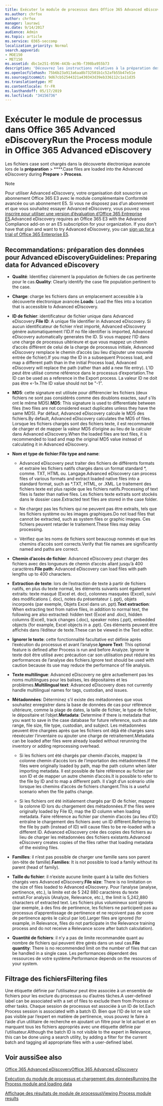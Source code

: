 ```yaml
---
title: Exécuter le module de processus dans Office 365 Advanced eDiscovery
ms.author: chrfox
author: chrfox
manager: laurawi
ms.date: 9/14/2017
audience: Admin
ms.topic: article
ms.service: O365-seccomp
localization_priority: Normal
search.appverid:
- MOE150
- MET150
ms.assetid: dbc1e251-0596-443b-ac9b-f398ba955b73
description: 'Découvrez les instructions relatives à la préparation des fichiers de cas des données Office 365 pour analyse avec Office 365 Advanced eDiscovery.  '
ms.openlocfilehash: 75b6b23a913a6aa8b732501b1c52afb55b47e51e
ms.sourcegitcommit: 9d67cb52544321a430343d39eb336112c1a11d35
ms.translationtype: MT
ms.contentlocale: fr-FR
ms.lasthandoff: 05/17/2019
ms.locfileid: "34156736"
---
```

# <a name="run-the-process-module-in-office-365-advanced-ediscovery"></a><span data-ttu-id="3a6f0-103">Exécuter le module de processus dans Office 365 Advanced eDiscovery</span><span class="sxs-lookup"><span data-stu-id="3a6f0-103">Run the Process module in Office 365 Advanced eDiscovery</span></span>

<span data-ttu-id="3a6f0-104">Les fichiers case sont chargés dans la découverte électronique avancée lors de la **préparation** \> \*\*\*\*.</span><span class="sxs-lookup"><span data-stu-id="3a6f0-104">Case files are loaded into the Advanced eDiscovery during **Prepare** \> **Process**.</span></span> 
  
> [!NOTE]
> <span data-ttu-id="3a6f0-p101">Pour utiliser Advanced eDiscovery, votre organisation doit souscrire un abonnement Office 365 E3 avec le module complémentaire Conformité avancée ou un abonnement E5. Si vous ne disposez pas d’un abonnement et que vous souhaitez essayer Advanced eDiscovery, vous pouvez vous [inscrire pour utiliser une version d’évaluation d’Office 365 Entreprise E5](https://go.microsoft.com/fwlink/p/?LinkID=698279).</span><span class="sxs-lookup"><span data-stu-id="3a6f0-p101">Advanced eDiscovery requires an Office 365 E3 with the Advanced Compliance add-on or an E5 subscription for your organization. If you don't have that plan and want to try Advanced eDiscovery, you can [sign up for a trial of Office 365 Enterprise E5](https://go.microsoft.com/fwlink/p/?LinkID=698279).</span></span> 
  
## <a name="guidelines-preparing-data-for-advanced-ediscovery"></a><span data-ttu-id="3a6f0-107">Recommandations: préparation des données pour Advanced eDiscovery</span><span class="sxs-lookup"><span data-stu-id="3a6f0-107">Guidelines: Preparing data for Advanced eDiscovery</span></span>

- <span data-ttu-id="3a6f0-108">**Qualité**: Identifiez clairement la population de fichiers de cas pertinente pour le cas.</span><span class="sxs-lookup"><span data-stu-id="3a6f0-108">**Quality**: Clearly identify the case file population pertinent to the case.</span></span>
    
- <span data-ttu-id="3a6f0-109">**Charge**: charge les fichiers dans un emplacement accessible à la découverte électronique avancée.</span><span class="sxs-lookup"><span data-stu-id="3a6f0-109">**Loads**: Load the files into a location that is accessible to Advanced eDiscovery.</span></span>
    
- <span data-ttu-id="3a6f0-110">**ID de fichier**: identificateur de fichier unique dans Advanced eDiscovery.</span><span class="sxs-lookup"><span data-stu-id="3a6f0-110">**File ID**: A unique file identifier in Advanced eDiscovery.</span></span> <span data-ttu-id="3a6f0-111">Si aucun identificateur de fichier n’est importé, Advanced eDiscovery génère automatiquement l’ID.</span><span class="sxs-lookup"><span data-stu-id="3a6f0-111">If no file identifier is imported, Advanced eDiscovery automatically generates the ID.</span></span> <span data-ttu-id="3a6f0-112">Si vous mappez l’ID dans une charge de processus ultérieure et que vous mappez un chemin d’accès différent de celui de la charge de processus initiale, Advanced eDiscovery remplace le chemin d’accès (au lieu d’ajouter une nouvelle entrée de fichier).</span><span class="sxs-lookup"><span data-stu-id="3a6f0-112">If you map the ID in a subsequent Process load, and map a different path than in the initial Process load, Advanced eDiscovery will replace the path (rather than add a new file entry).</span></span> <span data-ttu-id="3a6f0-113">L’ID peut être utilisé comme référence dans le processus d’exportation.</span><span class="sxs-lookup"><span data-stu-id="3a6f0-113">The ID can be used as a reference in the Export process.</span></span> <span data-ttu-id="3a6f0-114">La valeur ID ne doit pas être «-1».</span><span class="sxs-lookup"><span data-stu-id="3a6f0-114">The ID value should not be "-1".</span></span>
    
- <span data-ttu-id="3a6f0-115">**MD5**: cette signature est utilisée pour différencier les fichiers (deux fichiers ne sont pas considérés comme des doublons exactes, sauf s’ils ont le même MD5).</span><span class="sxs-lookup"><span data-stu-id="3a6f0-115">**MD5**: This signature is used to differentiate between files (two files are not considered exact duplicates unless they have the same MD5).</span></span> <span data-ttu-id="3a6f0-116">Par défaut, Advanced eDiscovery calcule le MD5 des fichiers.</span><span class="sxs-lookup"><span data-stu-id="3a6f0-116">By default, Advanced eDiscovery calculates the MD5 of files.</span></span> <span data-ttu-id="3a6f0-117">Lorsque les fichiers chargés sont des fichiers texte, il est recommandé de charger et de mapper la valeur MD5 d’origine au lieu de la calculer dans Advanced eDiscovery.</span><span class="sxs-lookup"><span data-stu-id="3a6f0-117">When the loaded files are text files, it is recommended to load and map the original MD5 value instead of calculating it in Advanced eDiscovery.</span></span>
    
- <span data-ttu-id="3a6f0-118">**Nom et type de fichier**:</span><span class="sxs-lookup"><span data-stu-id="3a6f0-118">**File type and name**:</span></span>
    
  - <span data-ttu-id="3a6f0-119">Advanced eDiscovery peut traiter des fichiers de différents formats et extraire les fichiers natifs chargés dans un format standard \*, comme. TXT, HTML ou. Langage.</span><span class="sxs-lookup"><span data-stu-id="3a6f0-119">Advanced eDiscovery can process files of various formats and extract loaded native files into a standard format, such as \*.TXT, HTML, or .XML.</span></span> <span data-ttu-id="3a6f0-120">Le traitement des fichiers texte est plus rapide que les fichiers natifs.</span><span class="sxs-lookup"><span data-stu-id="3a6f0-120">Processing of text files is faster than native files.</span></span> <span data-ttu-id="3a6f0-121">Les fichiers texte extraits sont stockés dans le dossier case.</span><span class="sxs-lookup"><span data-stu-id="3a6f0-121">Extracted text files are stored in the case folder.</span></span>
    
  - <span data-ttu-id="3a6f0-122">Ne chargez pas les fichiers qui ne peuvent pas être extraits, tels que les fichiers système ou les images graphiques.</span><span class="sxs-lookup"><span data-stu-id="3a6f0-122">Do not load files that cannot be extracted, such as system files or graphic images.</span></span> <span data-ttu-id="3a6f0-123">Ces fichiers peuvent retarder le traitement.</span><span class="sxs-lookup"><span data-stu-id="3a6f0-123">These files may delay processing.</span></span>
    
  - <span data-ttu-id="3a6f0-124">Vérifiez que les noms de fichiers sont beaucoup nommés et que les chemins d’accès sont corrects.</span><span class="sxs-lookup"><span data-stu-id="3a6f0-124">Verify that file names are significantly named and paths are correct.</span></span>
    
- <span data-ttu-id="3a6f0-125">**Chemin d’accès de fichier**: Advanced eDiscovery peut charger des fichiers avec des longueurs de chemin d’accès allant jusqu’à 400 caractères.</span><span class="sxs-lookup"><span data-stu-id="3a6f0-125">**File path**: Advanced eDiscovery can load files with path lengths up to 400 characters.</span></span>
    
- <span data-ttu-id="3a6f0-126">**Extraction de texte**: lors de l’extraction de texte à partir de fichiers natifs, en plus du texte normal, les éléments suivants sont également extraits: texte masqué (Excel et. doc), colonnes masquées (Excel), suivi des modifications (. doc), notes du présentateur (. ppt), objets incorporés (par exemple, Objets Excel dans un. ppt).</span><span class="sxs-lookup"><span data-stu-id="3a6f0-126">**Text extraction**: When extracting text from native files, in addition to normal text, the following are also extracted: hidden text (Excel and .doc), hidden columns (Excel), track changes (.doc), speaker notes (.ppt), embedded objects (for example, Excel objects in a .ppt).</span></span> <span data-ttu-id="3a6f0-127">Ces éléments peuvent être affichés dans l’éditeur de texte.</span><span class="sxs-lookup"><span data-stu-id="3a6f0-127">These can be viewed in the Text editor.</span></span>
    
- <span data-ttu-id="3a6f0-128">**Ignorer le texte**: cette fonctionnalité facultative est définie après l’exécution du processus et avant l’analyse.</span><span class="sxs-lookup"><span data-stu-id="3a6f0-128">**Ignore Text**: This optional feature is defined after Process is run and before Analyze.</span></span> <span data-ttu-id="3a6f0-129">Ignorer le texte doit être utilisé avec précaution car son utilisation peut réduire les performances de l’analyse des fichiers.</span><span class="sxs-lookup"><span data-stu-id="3a6f0-129">Ignore text should be used with caution because its use may reduce the performance of file analysis.</span></span>
    
- <span data-ttu-id="3a6f0-130">**Texte multilingue**: Advanced eDiscovery ne gère actuellement pas les noms multilingues pour les balises, les dépositaires et les problèmes.</span><span class="sxs-lookup"><span data-stu-id="3a6f0-130">**Multilingual text**: Advanced eDiscovery does not currently handle multilingual names for tags, custodian, and issues.</span></span>
    
- <span data-ttu-id="3a6f0-131">**Métadonnées**: Déterminez s’il existe des métadonnées que vous souhaitez enregistrer dans la base de données de cas pour référence ultérieure, comme la plage de dates, la taille de fichier, le type de fichier, le dépositaire et l’objet.</span><span class="sxs-lookup"><span data-stu-id="3a6f0-131">**Metadata**: Determine if there is metadata that you want to save in the case database for future reference, such as date range, file size, file type, custodian, and subject.</span></span> <span data-ttu-id="3a6f0-132">Les métadonnées peuvent être chargées après que les fichiers ont déjà été chargés sans réexécuter l’inventaire ou ajouter une charge de retraitement.</span><span class="sxs-lookup"><span data-stu-id="3a6f0-132">Metadata can be loaded after files were already loaded without rerunning the inventory or adding reprocessing overhead.</span></span> 
    
  - <span data-ttu-id="3a6f0-133">Si les fichiers ont été chargés par chemin d’accès, mappez la colonne chemin d’accès lors de l’importation des métadonnées.</span><span class="sxs-lookup"><span data-stu-id="3a6f0-133">If the files were originally loaded by path, map the path column when later importing metadata.</span></span> <span data-ttu-id="3a6f0-134">Il est possible de faire référence au fichier par son ID et de mapper un autre chemin d’accès.</span><span class="sxs-lookup"><span data-stu-id="3a6f0-134">It is possible to refer to the file by ID and to map a different path.</span></span> <span data-ttu-id="3a6f0-135">Il s’agit d’un scénario utile lorsque les chemins d’accès de fichiers changent.</span><span class="sxs-lookup"><span data-stu-id="3a6f0-135">This is a useful scenario when the file paths change.</span></span>
    
  - <span data-ttu-id="3a6f0-136">Si les fichiers ont été initialement chargés par ID de fichier, mappez la colonne ID lors du chargement des métadonnées.</span><span class="sxs-lookup"><span data-stu-id="3a6f0-136">If the files were originally loaded by File ID, map the ID column when loading metadata.</span></span> <span data-ttu-id="3a6f0-137">Faire référence au fichier par chemin d’accès (au lieu d’ID) entraîne le chargement des fichiers avec un ID différent.</span><span class="sxs-lookup"><span data-stu-id="3a6f0-137">Referring to the file by path (instead of ID) will cause files to be re-loaded with a different ID.</span></span> <span data-ttu-id="3a6f0-138">Advanced eDiscovery crée des copies des fichiers au lieu de charger les métadonnées des fichiers existants.</span><span class="sxs-lookup"><span data-stu-id="3a6f0-138">Advanced eDiscovery creates copies of the files rather that loading metadata of the existing files.</span></span>
    
- <span data-ttu-id="3a6f0-139">**Familles**: il n’est pas possible de charger une famille sans son parent (en-tête de famille).</span><span class="sxs-lookup"><span data-stu-id="3a6f0-139">**Families**: It is not possible to load a family without its parent (head of family).</span></span> 
    
- <span data-ttu-id="3a6f0-140">**Taille du fichier**: il n’existe aucune limite quant à la taille des fichiers chargés vers Advanced eDiscovery.</span><span class="sxs-lookup"><span data-stu-id="3a6f0-140">**File size**: There is no limitation on the size of files loaded to Advanced eDiscovery.</span></span> <span data-ttu-id="3a6f0-141">Pour l’analyse (analyse, pertinence, etc.), la limite est de 5 242 880 caractères du texte extrait.</span><span class="sxs-lookup"><span data-stu-id="3a6f0-141">For analysis (Analyze, Relevance, etc.), the limit is 5,242,880 characters of extracted text.</span></span> <span data-ttu-id="3a6f0-142">Les fichiers plus volumineux sont ignorés (par exemple, à des fins de pertinence, les fichiers ne participent pas au processus d’apprentissage de pertinence et ne reçoivent pas de score de pertinence après le calcul par lot).</span><span class="sxs-lookup"><span data-stu-id="3a6f0-142">Larger files are ignored (for example, in Relevance, files do not participate in the Relevance training process and do not receive a Relevance score after batch calculation).</span></span>
    
- <span data-ttu-id="3a6f0-143">**Quantité de fichiers**: il n’y a pas de limite recommandée quant au nombre de fichiers qui peuvent être gérés dans un seul cas.</span><span class="sxs-lookup"><span data-stu-id="3a6f0-143">**File quantity**: There is no recommended limit on the number of files that can be handled in a single case.</span></span> <span data-ttu-id="3a6f0-144">Les performances dépendent des ressources de votre système.</span><span class="sxs-lookup"><span data-stu-id="3a6f0-144">Performance depends on the resources of your system.</span></span> 
    
## <a name="filtering-files"></a><span data-ttu-id="3a6f0-145">Filtrage des fichiers</span><span class="sxs-lookup"><span data-stu-id="3a6f0-145">Filtering files</span></span>

<span data-ttu-id="3a6f0-146">Une étiquette définie par l’utilisateur peut être associée à un ensemble de fichiers pour les exclure du processus ou d’autres tâches.</span><span class="sxs-lookup"><span data-stu-id="3a6f0-146">A user-defined label can be associated with a set of files to exclude them from Process or other tasks.</span></span> <span data-ttu-id="3a6f0-147">Chaque session de processus est associée à un ID de lot.</span><span class="sxs-lookup"><span data-stu-id="3a6f0-147">Each Process session is associated with a batch ID.</span></span> <span data-ttu-id="3a6f0-148">Bien que l’ID de lot ne soit pas visible par l’expert en matière de pertinence, vous pouvez le faire à l’aide d’un utilitaire de recherche en ajoutant un filtre pour le lot actuel et en marquant tous les fichiers appropriés avec une étiquette définie par l’utilisateur.</span><span class="sxs-lookup"><span data-stu-id="3a6f0-148">Although the batch ID is not visible to the expert in Relevance, this can be done using a search utility, by adding a filter for the current batch and tagging all appropriate files with a user-defined label.</span></span> 
  
## <a name="see-also"></a><span data-ttu-id="3a6f0-149">Voir aussi</span><span class="sxs-lookup"><span data-stu-id="3a6f0-149">See also</span></span>

[<span data-ttu-id="3a6f0-150">Office 365 Advanced eDiscovery</span><span class="sxs-lookup"><span data-stu-id="3a6f0-150">Office 365 Advanced eDiscovery</span></span>](office-365-advanced-ediscovery.md)
  
[<span data-ttu-id="3a6f0-151">Exécution du module de processus et chargement des données</span><span class="sxs-lookup"><span data-stu-id="3a6f0-151">Running the Process module and loading data</span></span>](run-the-process-module-and-load-data-in-advanced-ediscovery.md)
  
[<span data-ttu-id="3a6f0-152">Affichage des résultats de module de processus</span><span class="sxs-lookup"><span data-stu-id="3a6f0-152">Viewing Process module results</span></span>](view-process-module-results-in-advanced-ediscovery.md)

